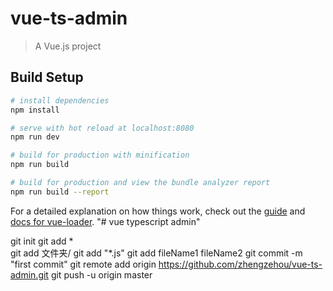 # vue-ts-admin

> A Vue.js project

## Build Setup

``` bash
# install dependencies
npm install

# serve with hot reload at localhost:8080
npm run dev

# build for production with minification
npm run build

# build for production and view the bundle analyzer report
npm run build --report
```

For a detailed explanation on how things work, check out the [guide](http://vuejs-templates.github.io/webpack/) and [docs for vue-loader](http://vuejs.github.io/vue-loader).
"# vue typescript admin" 

git init
git add *  
git add 文件夹/
git add "*.js"
git add fileName1 fileName2
git commit -m "first commit"
git remote add origin https://github.com/zhengzehou/vue-ts-admin.git
git push -u origin master
